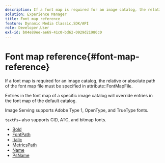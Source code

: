 ```yaml
---
description: If a font map is required for an image catalog, the relative or absolute path of the font map file must be specified in attribute FontMapFile.
solution: Experience Manager
title: Font map reference
feature: Dynamic Media Classic,SDK/API
role: Developer,User
exl-id: b04e89ee-ae69-41c0-bd62-0929d21980c0
---
```

# Font map reference{#font-map-reference}

If a font map is required for an image catalog, the relative or absolute path of the font map file must be specified in attribute::FontMapFile.

Entries in the font map of a specific image catalog will override entries in the font map of the default catalog.

Image Serving supports Adobe Type 1, OpenType, and TrueType fonts.

`textPs=` also supports CID, ATC, and bitmap fonts. 

* [Bold](r-bold-font.md)
* [FontPath](r-fontpath-font.md)
* [Italic](r-italic-font.md)
* [MetricsPath](r-metricspath-font.md)
* [Name](r-name-font.md)
* [PsName](r-psname-font.md)
